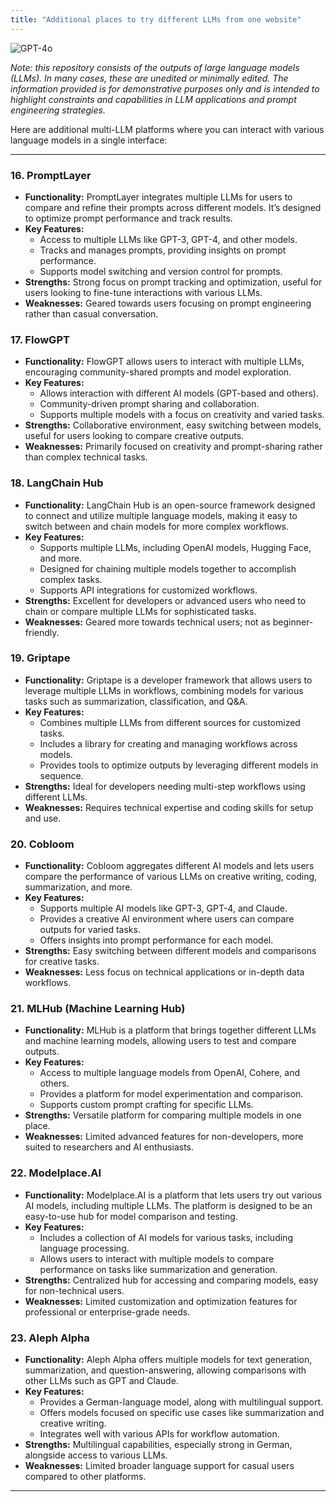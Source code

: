 ```yaml
---
title: "Additional places to try different LLMs from one website"
---
```

![GPT-4o](https://img.shields.io/badge/GPT--4o-3333FF?style=for-the-badge&logo=openai&logoColor=white)



*Note: this repository consists of the outputs of large language models (LLMs). In many cases, these are unedited or minimally edited. The information provided is for demonstrative purposes only and is intended to highlight constraints and capabilities in LLM applications and prompt engineering strategies.*


Here are additional multi-LLM platforms where you can interact with various language models in a single interface:

---

### 16. **PromptLayer**
   - **Functionality:** PromptLayer integrates multiple LLMs for users to compare and refine their prompts across different models. It’s designed to optimize prompt performance and track results.
   - **Key Features:**
     - Access to multiple LLMs like GPT-3, GPT-4, and other models.
     - Tracks and manages prompts, providing insights on prompt performance.
     - Supports model switching and version control for prompts.
   - **Strengths:** Strong focus on prompt tracking and optimization, useful for users looking to fine-tune interactions with various LLMs.
   - **Weaknesses:** Geared towards users focusing on prompt engineering rather than casual conversation.

### 17. **FlowGPT**
   - **Functionality:** FlowGPT allows users to interact with multiple LLMs, encouraging community-shared prompts and model exploration.
   - **Key Features:**
     - Allows interaction with different AI models (GPT-based and others).
     - Community-driven prompt sharing and collaboration.
     - Supports multiple models with a focus on creativity and varied tasks.
   - **Strengths:** Collaborative environment, easy switching between models, useful for users looking to compare creative outputs.
   - **Weaknesses:** Primarily focused on creativity and prompt-sharing rather than complex technical tasks.

### 18. **LangChain Hub**
   - **Functionality:** LangChain Hub is an open-source framework designed to connect and utilize multiple language models, making it easy to switch between and chain models for more complex workflows.
   - **Key Features:**
     - Supports multiple LLMs, including OpenAI models, Hugging Face, and more.
     - Designed for chaining multiple models together to accomplish complex tasks.
     - Supports API integrations for customized workflows.
   - **Strengths:** Excellent for developers or advanced users who need to chain or compare multiple LLMs for sophisticated tasks.
   - **Weaknesses:** Geared more towards technical users; not as beginner-friendly.

### 19. **Griptape**
   - **Functionality:** Griptape is a developer framework that allows users to leverage multiple LLMs in workflows, combining models for various tasks such as summarization, classification, and Q&A.
   - **Key Features:**
     - Combines multiple LLMs from different sources for customized tasks.
     - Includes a library for creating and managing workflows across models.
     - Provides tools to optimize outputs by leveraging different models in sequence.
   - **Strengths:** Ideal for developers needing multi-step workflows using different LLMs.
   - **Weaknesses:** Requires technical expertise and coding skills for setup and use.

### 20. **Cobloom**
   - **Functionality:** Cobloom aggregates different AI models and lets users compare the performance of various LLMs on creative writing, coding, summarization, and more.
   - **Key Features:**
     - Supports multiple AI models like GPT-3, GPT-4, and Claude.
     - Provides a creative AI environment where users can compare outputs for varied tasks.
     - Offers insights into prompt performance for each model.
   - **Strengths:** Easy switching between different models and comparisons for creative tasks.
   - **Weaknesses:** Less focus on technical applications or in-depth data workflows.

### 21. **MLHub (Machine Learning Hub)**
   - **Functionality:** MLHub is a platform that brings together different LLMs and machine learning models, allowing users to test and compare outputs.
   - **Key Features:**
     - Access to multiple language models from OpenAI, Cohere, and others.
     - Provides a platform for model experimentation and comparison.
     - Supports custom prompt crafting for specific LLMs.
   - **Strengths:** Versatile platform for comparing multiple models in one place.
   - **Weaknesses:** Limited advanced features for non-developers, more suited to researchers and AI enthusiasts.

### 22. **Modelplace.AI**
   - **Functionality:** Modelplace.AI is a platform that lets users try out various AI models, including multiple LLMs. The platform is designed to be an easy-to-use hub for model comparison and testing.
   - **Key Features:**
     - Includes a collection of AI models for various tasks, including language processing.
     - Allows users to interact with multiple models to compare performance on tasks like summarization and generation.
   - **Strengths:** Centralized hub for accessing and comparing models, easy for non-technical users.
   - **Weaknesses:** Limited customization and optimization features for professional or enterprise-grade needs.

### 23. **Aleph Alpha**
   - **Functionality:** Aleph Alpha offers multiple models for text generation, summarization, and question-answering, allowing comparisons with other LLMs such as GPT and Claude.
   - **Key Features:**
     - Provides a German-language model, along with multilingual support.
     - Offers models focused on specific use cases like summarization and creative writing.
     - Integrates well with various APIs for workflow automation.
   - **Strengths:** Multilingual capabilities, especially strong in German, alongside access to various LLMs.
   - **Weaknesses:** Limited broader language support for casual users compared to other platforms.

---
 

